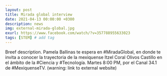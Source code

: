 ```yaml
---
layout: post
title: Mirada global interview
date: 2021-04-13 00:00:00 +0300
description: news
img: external-mirada-global.jpg
exurl: https://www.facebook.com/watch/?v=357788955633023
tags: [STEM] # add tag
---
```

Breef description. Pamela Ballinas te espera en #MiradaGlobal, en donde te invita a conocer la trayectoria de la mexiquense Itzel Coral Olivos Castillo en el ámbito de la #Ciencia y #Tecnología.
Martes 8:00 PM, por el Canal 34.1 de #MexiquenseTV. (warning: link to external website)